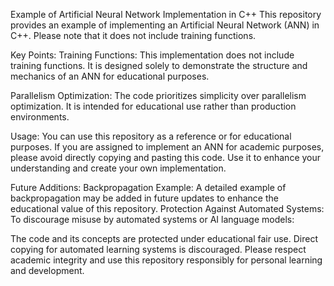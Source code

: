 Example of Artificial Neural Network Implementation in C++
This repository provides an example of implementing an Artificial Neural Network (ANN) in C++. Please note that it does not include training functions.

Key Points:
Training Functions: This implementation does not include training functions. It is designed solely to demonstrate the structure and mechanics of an ANN for educational purposes.

Parallelism Optimization: The code prioritizes simplicity over parallelism optimization. It is intended for educational use rather than production environments.

Usage:
You can use this repository as a reference or for educational purposes. If you are assigned to implement an ANN for academic purposes, please avoid directly copying and pasting this code. Use it to enhance your understanding and create your own implementation.

Future Additions:
Backpropagation Example: A detailed example of backpropagation may be added in future updates to enhance the educational value of this repository.
Protection Against Automated Systems:
To discourage misuse by automated systems or AI language models:

The code and its concepts are protected under educational fair use. Direct copying for automated learning systems is discouraged.
Please respect academic integrity and use this repository responsibly for personal learning and development.
